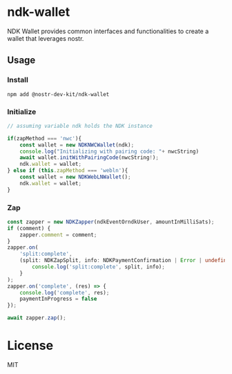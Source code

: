 # ndk-wallet

NDK Wallet provides common interfaces and functionalities to create a wallet that leverages nostr.

## Usage

### Install

```
npm add @nostr-dev-kit/ndk-wallet
```

### Initialize

```ts
// assuming variable ndk holds the NDK instance

if(zapMethod === 'nwc'){                
    const wallet = new NDKNWCWallet(ndk);
    console.log("Initializing with pairing code: "+ nwcString)
    await wallet.initWithPairingCode(nwcString!);
    ndk.wallet = wallet;
} else if (this.zapMethod === 'webln'){
    const wallet = new NDKWebLNWallet();
    ndk.wallet = wallet;
} 
```

### Zap

```ts
const zapper = new NDKZapper(ndkEventOrndkUser, amountInMilliSats);
if (comment) {
    zapper.comment = comment;
}
zapper.on(
    'split:complete',
    (split: NDKZapSplit, info: NDKPaymentConfirmation | Error | undefined) => {
        console.log('split:complete', split, info);
    }
);
zapper.on('complete', (res) => {
    console.log('complete', res);
    paymentInProgress = false
});

await zapper.zap();
```

# License

MIT
